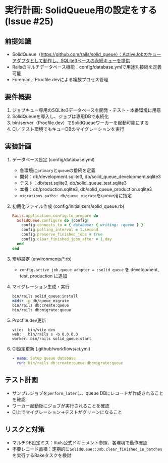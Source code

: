 # 実行計画: SolidQueue用の設定をする (Issue #25)

## 前提知識
- SolidQueue（https://github.com/rails/solid_queue）：ActiveJobのキューアダプタとして動作し、SQLite3ベースの永続キューを提供
- Railsのマルチデータベース機能：config/database.ymlで用途別接続を定義可能
- Foreman／Procfile.devによる複数プロセス管理

## 要件概要
1. ジョブキュー専用のSQLite3データベースを開発・テスト・本番環境に用意
2. SolidQueueを導入し、ジョブは専用DBで永続化
3. bin/server（Procfile.dev）でSolidQueueワーカーを起動可能にする
4. CI／テスト環境でもキューDBのマイグレーションを実行

## 実装計画
1. データベース設定 (config/database.yml)  
   - 各環境に`primary`と`queue`の接続を定義  
   - 開発：db/development.sqlite3, db/solid_queue_development.sqlite3  
   - テスト：db/test.sqlite3,    db/solid_queue_test.sqlite3  
   - 本番：db/production.sqlite3, db/solid_queue_production.sqlite3  
   - `migrations_paths: db/queue_migrate`をqueue用に指定

2. 初期化ファイル作成 (config/initializers/solid_queue.rb)  
   ```ruby
   Rails.application.config.to_prepare do
     SolidQueue.configure do |config|
       config.connects_to = { database: { writing: :queue } }
       config.polling_interval = 1.second
       config.preserve_finished_jobs = true
       config.clear_finished_jobs_after = 1.day
     end
   end
   ```

3. 環境設定 (environments/*.rb)  
   - `config.active_job.queue_adapter = :solid_queue` を development, test, production に追加

4. マイグレーション生成・実行  
   ```bash
   bin/rails solid_queue:install
   mkdir -p db/queue_migrate
   bin/rails db:create:queue
   bin/rails db:migrate:queue
   ```

5. Procfile.dev更新  
   ```
   vite:  bin/vite dev
   web:   bin/rails s -b 0.0.0.0
   worker: bin/rails solid_queue:start
   ```

6. CI設定更新 (.github/workflows/ci.yml)  
   ```yaml
   - name: Setup queue database
     run: bin/rails db:create:queue db:migrate:queue
   ```

## テスト計画
- サンプルジョブを`perform_later`し、queue DBにレコードが作成されることを確認
- ワーカー起動後にジョブが実行されることを確認
- CI上でマイグレーション→テストがグリーンになること

## リスクと対策
- マルチDB設定ミス：Rails公式ドキュメント参照、各環境で動作確認
- 不要レコード蓄積：定期的に`SolidQueue::Job.clear_finished_in_batches`を実行するRakeタスクを検討

